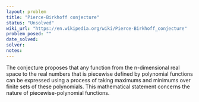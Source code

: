 ```yaml
---
layout: problem
title: "Pierce-Birkhoff conjecture"
status: "Unsolved"
wiki_url: "https://en.wikipedia.org/wiki/Pierce-Birkhoff_conjecture"
problem_posed: ""
date_solved:
solver:
notes:
---
```

The conjecture proposes that any function from the n-dimensional real space to the real numbers that is piecewise defined by polynomial functions can be expressed using a process of taking maximums and minimums over finite sets of these polynomials. This mathematical statement concerns the nature of piecewise-polynomial functions.